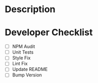 # Description

# Developer Checklist

- [ ] NPM Audit
- [ ] Unit Tests
- [ ] Style Fix
- [ ] Lint Fix
- [ ] Update README
- [ ] Bump Version